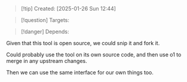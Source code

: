 
>[!tip] Created: [2025-01-26 Sun 12:44]

>[!question] Targets: 

>[!danger] Depends: 

Given that this tool is open source, we could snip it and fork it.

Could probably use the tool on its own source code, and then use o1 to merge in any upstream changes.

Then we can use the same interface for our own things too.
